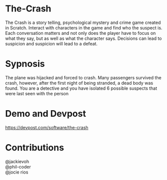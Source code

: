 # The-Crash
The Crash is a story telling, psychological mystery and crime game created in Scratch. Interact with characters in the game and find who the suspect is. Each conversation matters and not only does the player have to focus on what they say, but as well as what the character says. Decisions can lead to suspicion and suspicion will lead to a defeat.

# Sypnosis
The plane was hijacked and forced to crash. Many passengers survived the crash, however, after the first night of being stranded, a dead body was found. You are a detective and you have isolated 6 possible suspects that were last seen with the person

# Demo and Devpost
https://devpost.com/software/the-crash

# Contributions
@jackievoh  
@phil-coder  
@jocie rios
